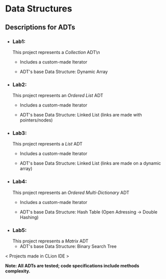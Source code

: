   #   Data Structures
<h2>Descriptions for ADTs</h2>

- <h3>Lab1:</h3>
  This project represents a <i>Collection</i> ADT\n
  
  - Includes a custom-made Iterator
  
  - ADT's base Data Structure: Dynamic Array
  
- <h3>Lab2:</h3>
  This project represents an <i>Ordered List</i> ADT
  
  - Includes a custom-made Iterator
  
  - ADT's base Data Structure: Linked List (links are made with pointers/nodes)
  
- <h3>Lab3:</h3>
  This project represents a <i>List</i> ADT
  
  - Includes a custom-made Iterator

  - ADT's base Data Structure: Linked List (links are made on a dynamic array)

- <h3>Lab4:</h3>
  This project represents an <i>Ordered Multi-Dictionary</i> ADT
  
  - Includes a custom-made Iterator

  - ADT's base Data Structure: Hash Table (Open Adressing -> Double Hashing)

- <h3>Lab5:</h3>
  This project represents a <i>Matrix</i> ADT
  
  - ADT's base Data Structure: Binary Search Tree

< Projects made in CLion IDE >

<b>Note: All ADTs are tested; code specifications include methods complexity.
